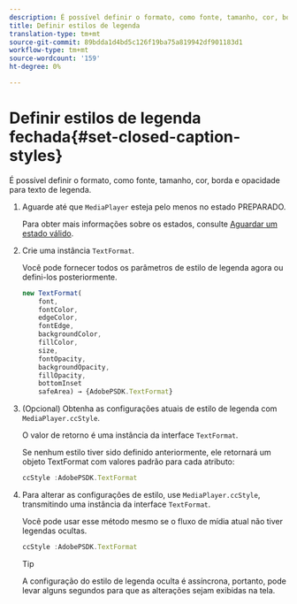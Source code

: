 ```yaml
---
description: É possível definir o formato, como fonte, tamanho, cor, borda e opacidade para texto de legenda.
title: Definir estilos de legenda
translation-type: tm+mt
source-git-commit: 89bdda1d4bd5c126f19ba75a819942df901183d1
workflow-type: tm+mt
source-wordcount: '159'
ht-degree: 0%

---
```



# Definir estilos de legenda fechada{#set-closed-caption-styles}

É possível definir o formato, como fonte, tamanho, cor, borda e opacidade para texto de legenda.

1. Aguarde até que `MediaPlayer` esteja pelo menos no estado PREPARADO.

   Para obter mais informações sobre os estados, consulte [Aguardar um estado válido](../../../content-playback-options-browser-tvsdk/ui-configure/t-psdk-browser-tvsdk-2.4-ui-state-prepared-wait-for.md).
1. Crie uma instância `TextFormat`.

   Você pode fornecer todos os parâmetros de estilo de legenda agora ou defini-los posteriormente.

   ```js
   new TextFormat( 
       font,   
       fontColor,  
       edgeColor,   
       fontEdge,  
       backgroundColor,   
       fillColor,  
       size,   
       fontOpacity,   
       backgroundOpacity,  
       fillOpacity, 
       bottomInset 
       safeArea) → {AdobePSDK.TextFormat}
   ```

1. (Opcional) Obtenha as configurações atuais de estilo de legenda com `MediaPlayer.ccStyle`.

   O valor de retorno é uma instância da interface `TextFormat`.

   Se nenhum estilo tiver sido definido anteriormente, ele retornará um objeto TextFormat com valores padrão para cada atributo:

   ```js
   ccStyle :AdobePSDK.TextFormat
   ```

1. Para alterar as configurações de estilo, use `MediaPlayer.ccStyle`, transmitindo uma instância da interface `TextFormat`.

   Você pode usar esse método mesmo se o fluxo de mídia atual não tiver legendas ocultas.

   ```js
   ccStyle :AdobePSDK.TextFormat 
   ```

   >[!TIP]
   >
   >A configuração do estilo de legenda oculta é assíncrona, portanto, pode levar alguns segundos para que as alterações sejam exibidas na tela.

